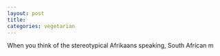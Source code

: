 ```yaml
---
layout: post
title: 
categories: vegetarian
---
```


When you think of the stereotypical Afrikaans speaking, South African m

